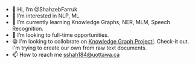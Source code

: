- 👋 Hi, I’m @ShahzebFarruk
- 👀 I’m interested in NLP, ML
- 🌱 I’m currently learning Knowledge Graphs, NER, MLM, Speech Recognition.
- 💞️ I’m looking to full-time opportunities.
- 😁 I'm looking to collobrate on [Knowledge Graph Project!](https://github.com/ShahzebFarruk/Knowledge-graph). Check-it out. I'm trying to create our own from raw text documents.
- 📫 How to reach me sshah184@uottawa.ca

<!---
ShahzebFarruk/ShahzebFarruk is a ✨ special ✨ repository because its `README.md` (this file) appears on your GitHub profile.
You can click the Preview link to take a look at your changes.
--->

